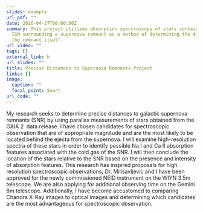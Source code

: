 ```yaml
---
slides: example
url_pdf: ""
date: 2016-04-27T00:00:00Z
summary: This project utilizes absorption spectroscopy of stars contained in the
  ISM surrounding a supernova remnant as a method of determining the distance to
  the remnant itself.
url_video: ""
tags: []
external_link: h
url_slides: ""
title: Precise Distances to Supernova Remnants Project
links: []
image:
  caption: ""
  focal_point: Smart
url_code: ""
---
```

My research seeks to determine precise distances to galactic supernova remnants (SNR) by using parallax measurements of stars obtained from the GAIA 2  data release. I have chosen candidates for spectroscopic observation that are of appropriate magnitude and are the most likely to be located behind the ejecta from the supernova. I will examine high-resolution spectra of these stars in order to identify possible Na I and Ca II absorption features associated with the cold gas of the SNR. I will then conclude the location of the stars relative to the SNR based on the presence and intensity of absorption features. This research has inspired proposals for high resolution spectroscopic observations; Dr. Milisavljevic and I have been approved for the newly commissioned NEID instrument on the WIYN 3.5m telescope. We are also applying for additional observing time on the Gemini 8m telescope. Additionally, I have become accustomed to comparing Chandra X-Ray images to optical images and determining which candidates are the most advantageous for spectroscopic observation.